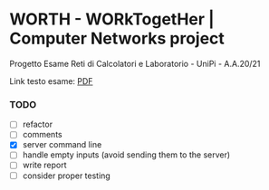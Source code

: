 # WORTH - WORkTogetHer | Computer Networks project

Progetto Esame Reti di Calcolatori e Laboratorio - UniPi - A.A.20/21

Link testo esame: [PDF](https://elearning.di.unipi.it/mod/assign/view.php?id=9760)

### TODO

- [ ] refactor
- [ ] comments
- [x] server command line
- [ ] handle empty inputs (avoid sending them to the server)
- [ ] write report
- [ ] consider proper testing
